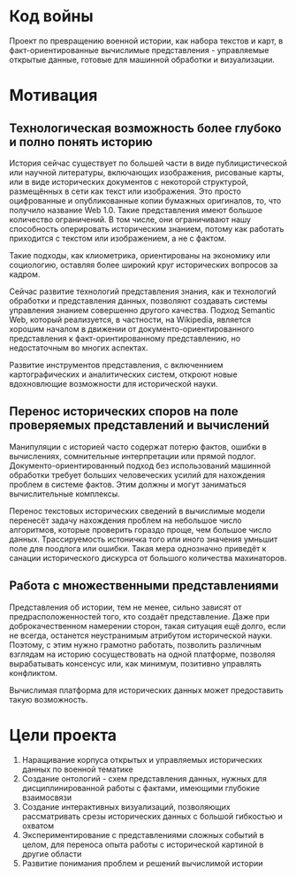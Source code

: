 # Код войны
Проект по превращению военной истории, как набора текстов и карт, в факт-ориентированные вычислимые представления - управляемые открытые данные, готовые для машинной обработки и визуализации.
# Мотивация
## Технологическая возможность более глубоко и полно понять историю
История сейчас существует по большей части в виде публицистической или научной литературы, включающих изображения, рисованые карты, или в виде исторических документов с некоторой структурой, размещённых в сети как текст или изображения. Это просто оцифрованные и опубликованные копии бумажных оригиналов, то, что получило название Web 1.0. Такие представления имеют большое количество ограничений. В том числе, они ограничивают нашу способность оперировать историческим знанием, потому как работать приходится с текстом или изображением, а не с фактом.

Такие подходы, как клиометрика, ориентированы на экономику или социологию, оставляя более широкий круг исторических вопросов за кадром.

Сейчас развитие технологий представления знания, как и технологий обработки и представления данных, позволяют создавать системы управления знанием совершенно другого качества. Подход Semantic Web, который реализуется, в частности, на Wikipedia, является хорошим началом в движении от документо-ориентированного представления к факт-оринтированному представлению, но недостаточным во многих аспектах.

Развитие инструментов представления, с включеннием картографических и аналитических систем, откроют новые вдохновлющие возможности для исторической науки.

## Перенос исторических споров на поле проверяемых представлений и вычислений
Манипуляции с историей часто содержат потерю фактов, ошибки в вычислениях, сомнительные интерпретации или прямой подлог. Документо-ориентированный подход без использований машинной обработки требует больших человеческих усилий для нахождения проблем в системе фактов. Этим должны и могут заниматься вычислительные комплексы.

Перенос текстовых исторических сведений в вычислимые модели перенесёт задачу нахождения проблем на небольшое число алгоритмов, которые проверить гораздо проще, чем большое число данных. Трассируемость истоничка того или иного значения умньшит поле для поодлога или ошибки. Такая мера однозначно приведёт к санации исторического дискурса от большого количества махинаторов.

## Работа с множественными представлениями
Представления об истории, тем не менее, сильно зависят от предрасположенностей того, кто создаёт представление. Даже при доброкачественном намерении сторон, такая ситуация ещё долго, если не всегда, останется неустранимым атрибутом исторической науки. Поэтому, с этим нужно грамотно работать, позволить различным взглядам на историю сосуществовать на одной платформе, позволяя вырабатывать консенсус или, как минимум, позитивно управлять конфликтом.

Вычислимая платформа для исторических данных может предоставить такую возможность.
# Цели проекта
1. Наращивание корпуса открытых и управляемых исторических данных по военной тематике
1. Создание онтологий - схем представления данных, нужных для дисциплинированной работы с фактами, имеющими глубокие взаимосвязи
1. Создание интерактивных визуализаций, позволяющих рассматривать срезы исторических данных с большой гибкостью и охватом
1. Экспериментирование с представлениями сложных событий в целом, для переноса опыта работы с исторической картиной в другие области
1. Развитие понимания проблем и решений вычислимой истории

